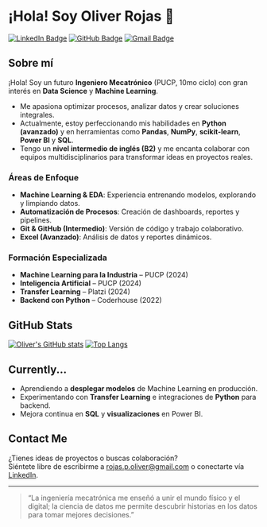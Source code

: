 # ¡Hola! Soy **Oliver Rojas**  :wave:

[![LinkedIn Badge](https://img.shields.io/badge/LinkedIn-olivermaker-blue?logo=linkedin&logoColor=white)](https://www.linkedin.com/in/olivermaker)
[![GitHub Badge](https://img.shields.io/badge/GitHub-Liverlin-black?logo=github&logoColor=white)](https://github.com/Liverlin)
[![Gmail Badge](https://img.shields.io/badge/Gmail-rojas.p.oliver%40gmail.com-red?logo=gmail&logoColor=white)](mailto:rojas.p.oliver@gmail.com)

## Sobre mí
¡Hola! Soy un futuro **Ingeniero Mecatrónico** (PUCP, 10mo ciclo) con gran interés en **Data Science** y **Machine Learning**.  
- Me apasiona optimizar procesos, analizar datos y crear soluciones integrales.  
- Actualmente, estoy perfeccionando mis habilidades en **Python (avanzado)** y en herramientas como **Pandas**, **NumPy**, **scikit-learn**, **Power BI** y **SQL**.  
- Tengo un **nivel intermedio de inglés (B2)** y me encanta colaborar con equipos multidisciplinarios para transformar ideas en proyectos reales.

### Áreas de Enfoque
- **Machine Learning & EDA**: Experiencia entrenando modelos, explorando y limpiando datos.  
- **Automatización de Procesos**: Creación de dashboards, reportes y pipelines.  
- **Git & GitHub (Intermedio)**: Versión de código y trabajo colaborativo.  
- **Excel (Avanzado)**: Análisis de datos y reportes dinámicos.  

### Formación Especializada
- **Machine Learning para la Industria** – PUCP (2024)  
- **Inteligencia Artificial** – PUCP (2024)  
- **Transfer Learning** – Platzi (2024)  
- **Backend con Python** – Coderhouse (2022)  

## GitHub Stats
[![Oliver's GitHub stats](https://github-readme-stats.vercel.app/api?username=Liverlin&show_icons=true&theme=react)](https://github.com/Liverlin)
[![Top Langs](https://github-readme-stats.vercel.app/api/top-langs/?username=Liverlin&layout=compact&theme=react)](https://github.com/Liverlin)

## Currently...
- Aprendiendo a **desplegar modelos** de Machine Learning en producción.  
- Experimentando con **Transfer Learning** e integraciones de **Python** para backend.  
- Mejora continua en **SQL** y **visualizaciones** en Power BI.

## Contact Me
¿Tienes ideas de proyectos o buscas colaboración?  
Siéntete libre de escribirme a [rojas.p.oliver@gmail.com](mailto:rojas.p.oliver@gmail.com) o conectarte vía [LinkedIn](https://www.linkedin.com/in/olivermaker).

---
> “La ingeniería mecatrónica me enseñó a unir el mundo físico y el digital; la ciencia de datos me permite descubrir historias en los datos para tomar mejores decisiones.”





<!--
**Liverlin/Liverlin** is a ✨ _special_ ✨ repository because its `README.md` (this file) appears on your GitHub profile.

Here are some ideas to get you started:

- 🔭 I’m currently working on ...
- 🌱 I’m currently learning ...
- 👯 I’m looking to collaborate on ...
- 🤔 I’m looking for help with ...
- 💬 Ask me about ...
- 📫 How to reach me: ...
- 😄 Pronouns: ...
- ⚡ Fun fact: ...
-->
